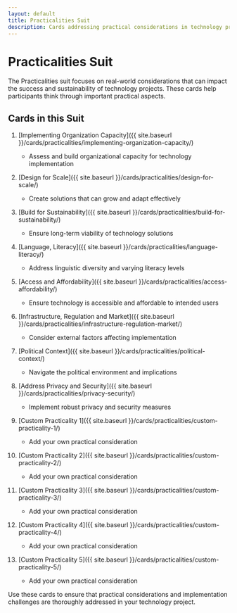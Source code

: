 ```yaml
---
layout: default
title: Practicalities Suit
description: Cards addressing practical considerations in technology projects
---
```


# Practicalities Suit

The Practicalities suit focuses on real-world considerations that can impact the success and sustainability of technology projects. These cards help participants think through important practical aspects.

## Cards in this Suit

1. [Implementing Organization Capacity]({{ site.baseurl }}/cards/practicalities/implementing-organization-capacity/)
   - Assess and build organizational capacity for technology implementation

2. [Design for Scale]({{ site.baseurl }}/cards/practicalities/design-for-scale/)
   - Create solutions that can grow and adapt effectively

3. [Build for Sustainability]({{ site.baseurl }}/cards/practicalities/build-for-sustainability/)
   - Ensure long-term viability of technology solutions

4. [Language, Literacy]({{ site.baseurl }}/cards/practicalities/language-literacy/)
   - Address linguistic diversity and varying literacy levels

5. [Access and Affordability]({{ site.baseurl }}/cards/practicalities/access-affordability/)
   - Ensure technology is accessible and affordable to intended users

6. [Infrastructure, Regulation and Market]({{ site.baseurl }}/cards/practicalities/infrastructure-regulation-market/)
   - Consider external factors affecting implementation

7. [Political Context]({{ site.baseurl }}/cards/practicalities/political-context/)
   - Navigate the political environment and implications

8. [Address Privacy and Security]({{ site.baseurl }}/cards/practicalities/privacy-security/)
   - Implement robust privacy and security measures

9. [Custom Practicality 1]({{ site.baseurl }}/cards/practicalities/custom-practicality-1/)
   - Add your own practical consideration

10. [Custom Practicality 2]({{ site.baseurl }}/cards/practicalities/custom-practicality-2/)
    - Add your own practical consideration

11. [Custom Practicality 3]({{ site.baseurl }}/cards/practicalities/custom-practicality-3/)
    - Add your own practical consideration

12. [Custom Practicality 4]({{ site.baseurl }}/cards/practicalities/custom-practicality-4/)
    - Add your own practical consideration

13. [Custom Practicality 5]({{ site.baseurl }}/cards/practicalities/custom-practicality-5/)
    - Add your own practical consideration

Use these cards to ensure that practical considerations and implementation challenges are thoroughly addressed in your technology project.
